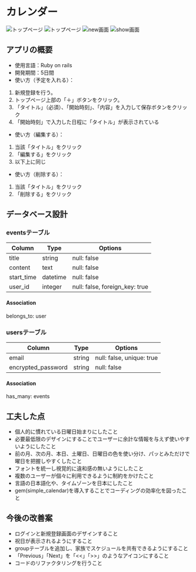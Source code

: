 # カレンダー
![トップページ](https://i.gyazo.com/847b6f8ca6a3d601a5397f1010ed4568.png)
![トップページ](https://i.gyazo.com/96c7bebb14d0b3a3164740e026f606ec.png)
![new画面](https://i.gyazo.com/34690fee0c2827cc0cbf81a56b4c9480.png)
![show画面](https://i.gyazo.com/a6b91d05841be27b447ec74fab886e4a.png
)

## アプリの概要
- 使用言語：Ruby on rails
- 開発期間：5日間
- 使い方（予定を入れる）：
1. 新規登録を行う。
2. トップページ上部の「＋」ボタンをクリック。
3. 「タイトル」（必須）、「開始時刻」、「内容」を入力して保存ボタンをクリック
4. 「開始時刻」で入力した日程に「タイトル」が表示されている
- 使い方（編集する）：
1. 当該「タイトル」をクリック
2. 「編集する」をクリック
3. 以下上に同じ
- 使い方（削除する）：
1. 当該「タイトル」をクリック
2. 「削除する」をクリック

## データベース設計

### eventsテーブル
|Column|Type|Options|
|------|----|-------|
|title|string|null: false|
|content|text|null: false|
|start_time|datetime|null: false|
|user_id|integer|null: false, foreign_key: true|
#### Association
belongs_to: user


### usersテーブル
|Column|Type|Options|
|------|----|-------|
|email|string|null: false, unique: true|
|encrypted_password|string|null: false|
#### Association
has_many: events


## 工夫した点
- 個人的に慣れている日曜日始まりにしたこと
- 必要最低限のデザインにすることでユーザーに余計な情報を与えず使いやすいようにしたこと
- 前の月、次の月、本日、土曜日、日曜日の色を使い分け、パッとみただけで曜日を把握しやすくしたこと
- フォントを統一し視覚的に違和感の無いようにしたこと
- 複数のユーザーが個々に利用できるように制約をかけたこと
- 言語の日本語化や、タイムゾーンを日本にしたこと
- gem(simple_calendar)を導入することでコーディングの効率化を図ったこと

## 今後の改善案
- ログインと新規登録画面のデザインすること
- 祝日が表示されるようにすること
- groupテーブルを追加し、家族でスケジュールを共有できるようにすること
- 「Previous」「Next」を「<<」「>>」のようなアイコンにすること
- コードのリファクタリングを行うこと